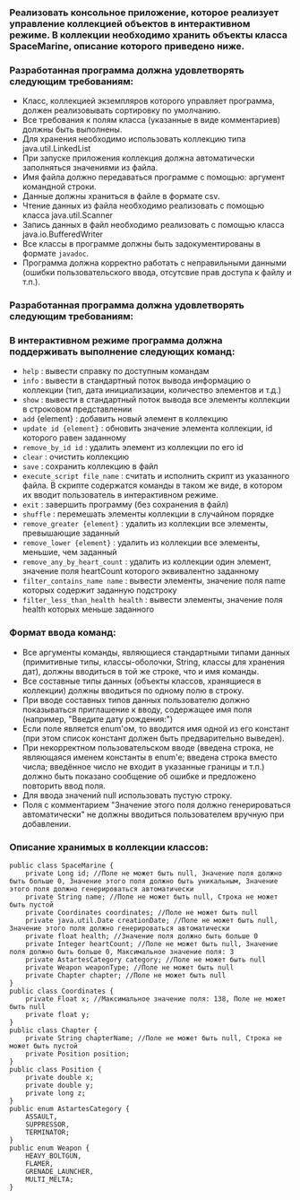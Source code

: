 ### Реализовать консольное приложение, которое реализует управление коллекцией объектов в интерактивном режиме. В коллекции необходимо хранить объекты класса SpaceMarine, описание которого приведено ниже.

### Разработанная программа должна удовлетворять следующим требованиям:

* Класс, коллекцией экземпляров которого управляет программа, должен реализовывать сортировку по умолчанию.
* Все требования к полям класса (указанные в виде комментариев) должны быть выполнены.
* Для хранения необходимо использовать коллекцию типа java.util.LinkedList
* При запуске приложения коллекция должна автоматически заполняться значениями из файла.
* Имя файла должно передаваться программе с помощью: аргумент командной строки.
* Данные должны храниться в файле в формате csv.
* Чтение данных из файла необходимо реализовать с помощью класса java.util.Scanner
* Запись данных в файл необходимо реализовать с помощью класса java.io.BufferedWriter
* Все классы в программе должны быть задокументированы в формате `javadoc`.
* Программа должна корректно работать с неправильными данными (ошибки пользовательского ввода, отсутсвие прав доступа к файлу и т.п.).

### Разработанная программа должна удовлетворять следующим требованиям:

### В интерактивном режиме программа должна поддерживать выполнение следующих команд:

* `help` : вывести справку по доступным командам
* `info` : вывести в стандартный поток вывода информацию о коллекции (тип, дата инициализации, количество элементов и т.д.)
* `show` : вывести в стандартный поток вывода все элементы коллекции в строковом представлении
* `add` {element} : добавить новый элемент в коллекцию
* `update id {element}` : обновить значение элемента коллекции, id которого равен заданному
* `remove_by_id id` : удалить элемент из коллекции по его id
* `clear` : очистить коллекцию
* `save` : сохранить коллекцию в файл
* `execute_script file_name` : считать и исполнить скрипт из указанного файла. В скрипте содержатся команды в таком же виде, в котором их вводит пользователь в интерактивном режиме.
* `exit` : завершить программу (без сохранения в файл)
* `shuffle`   : перемешать элементы коллекции в случайном порядке
* `remove_greater {element}` : удалить из коллекции все элементы, превышающие заданный
* `remove_lower {element}` : удалить из коллекции все элементы, меньшие, чем заданный
* `remove_any_by_heart_count` : удалить из коллекции один элемент, значение поля heartCount которого эквивалентно заданному
* `filter_contains_name name` : вывести элементы, значение поля name которых содержит заданную подстроку
* `filter_less_than_health health` : вывести элементы, значение поля health которых меньше заданного

### Формат ввода команд:

* Все аргументы команды, являющиеся стандартными типами данных (примитивные типы, классы-оболочки, String, классы для хранения дат), должны вводиться в той же строке, что и имя команды.
* Все составные типы данных (объекты классов, хранящиеся в коллекции) должны вводиться по одному полю в строку.
* При вводе составных типов данных пользователю должно показываться приглашение к вводу, содержащее имя поля (например, "Введите дату рождения:")
* Если поле является enum'ом, то вводится имя одной из его констант (при этом список констант должен быть предварительно выведен).
* При некорректном пользовательском вводе (введена строка, не являющаяся именем константы в enum'е; введена строка вместо числа; введённое число не входит в указанные границы и т.п.) должно быть показано сообщение об ошибке и предложено повторить ввод поля.
* Для ввода значений null использовать пустую строку.
* Поля с комментарием "Значение этого поля должно генерироваться автоматически" не должны вводиться пользователем вручную при добавлении.


### Описание хранимых в коллекции классов:
```
public class SpaceMarine {
    private Long id; //Поле не может быть null, Значение поля должно быть больше 0, Значение этого поля должно быть уникальным, Значение этого поля должно генерироваться автоматически
    private String name; //Поле не может быть null, Строка не может быть пустой
    private Coordinates coordinates; //Поле не может быть null
    private java.util.Date creationDate; //Поле не может быть null, Значение этого поля должно генерироваться автоматически
    private float health; //Значение поля должно быть больше 0
    private Integer heartCount; //Поле не может быть null, Значение поля должно быть больше 0, Максимальное значение поля: 3
    private AstartesCategory category; //Поле не может быть null
    private Weapon weaponType; //Поле не может быть null
    private Chapter chapter; //Поле не может быть null
}
public class Coordinates {
    private Float x; //Максимальное значение поля: 138, Поле не может быть null
    private float y;
}
public class Chapter {
    private String chapterName; //Поле не может быть null, Строка не может быть пустой
    private Position position;
}
public class Position {
    private double x;
    private double y;
    private long z;
}
public enum AstartesCategory {
    ASSAULT,
    SUPPRESSOR,
    TERMINATOR;
}
public enum Weapon {
    HEAVY_BOLTGUN,
    FLAMER,
    GRENADE_LAUNCHER,
    MULTI_MELTA;
}
```

